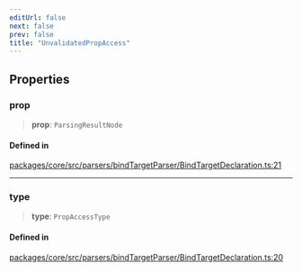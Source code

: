 ```yaml
---
editUrl: false
next: false
prev: false
title: "UnvalidatedPropAccess"
---
```


## Properties

### prop

> **prop**: `ParsingResultNode`

#### Defined in

[packages/core/src/parsers/bindTargetParser/BindTargetDeclaration.ts:21](https://github.com/mProjectsCode/obsidian-meta-bind-plugin/blob/46993a4bea44fea6720d8d001cc5324f264501f1/packages/core/src/parsers/bindTargetParser/BindTargetDeclaration.ts#L21)

***

### type

> **type**: `PropAccessType`

#### Defined in

[packages/core/src/parsers/bindTargetParser/BindTargetDeclaration.ts:20](https://github.com/mProjectsCode/obsidian-meta-bind-plugin/blob/46993a4bea44fea6720d8d001cc5324f264501f1/packages/core/src/parsers/bindTargetParser/BindTargetDeclaration.ts#L20)
